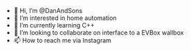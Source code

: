 - 👋 Hi, I’m @DanAndSons
- 👀 I’m interested in home automation
- 🌱 I’m currently learning C++
- 💞️ I’m looking to collaborate on interface to a EVBox wallbox
- 📫 How to reach me via Instagram

<!---
DanAndSons/DanAndSons is a ✨ special ✨ repository because its `README.md` (this file) appears on your GitHub profile.
You can click the Preview link to take a look at your changes.
--->
